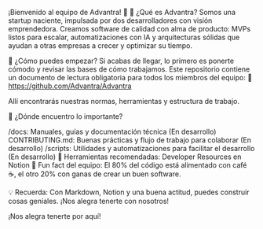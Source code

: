 ¡Bienvenido al equipo de Advantra! 🙌
🎯 ¿Qué es Advantra?
Somos una startup naciente, impulsada por dos desarrolladores con visión emprendedora. Creamos software de calidad con alma de producto: MVPs listos para escalar, automatizaciones con IA y arquitecturas sólidas que ayudan a otras empresas a crecer y optimizar su tiempo.

🚀 ¿Cómo puedes empezar?
Si acabas de llegar, lo primero es ponerte cómodo y revisar las bases de cómo trabajamos. Este repositorio contiene un documento de lectura obligatoria para todos los miembros del equipo:
🔗 https://github.com/Advantra/Advantra

Allí encontrarás nuestras normas, herramientas y estructura de trabajo.

🧭 ¿Dónde encuentro lo importante?

/docs: Manuales, guías y documentación técnica (En desarrollo)
CONTRIBUTING.md: Buenas prácticas y flujo de trabajo para colaborar (En desarrollo)
/scripts: Utilidades y automatizaciones para facilitar el desarrollo (En desarrollo)
🔧 Herramientas recomendadas: Developer Resources en Notion
🍪 Fun fact del equipo:
El 80% del código está alimentado con café ☕, el otro 20% con ganas de crear un buen software.

💡 Recuerda:
Con Markdown, Notion y una buena actitud, puedes construir cosas geniales.
¡Nos alegra tenerte con nosotros!

¡Nos alegra tenerte por aquí!
